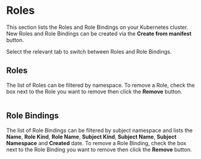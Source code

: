 # Roles

This section lists the Roles and Role Bindings on your Kubernetes cluster. New Roles and Role Bindings can be created via the **Create from manifest** button.

Select the relevant tab to switch between Roles and Role Bindings.

## Roles

The list of Roles can be filtered by namespace. To remove a Role, check the box next to the Role you want to remove then click the **Remove** button.

<figure><img src="../..//assets/2.20-kubernetes-more-roles-list.png" alt=""><figcaption></figcaption></figure>

## Role Bindings

The list of Role Bindings can be filtered by subject namespace and lists the **Name**, **Role Kind**, **Role Name**, **Subject Kind**, **Subject Name**, **Subject Namespace** and **Created** date. To remove a Role Binding, check the box next to the Role Binding you want to remove then click the **Remove** button.

<figure><img src="../..//assets/2.20-kubernetes-more-rolebindings-list.png" alt=""><figcaption></figcaption></figure>
